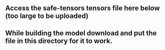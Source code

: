 ## Access the safe-tensors tensors file here below (too large to be uploaded)

## While building the model download and put the file in this directory for it to work.

